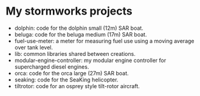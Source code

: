 # My stormworks projects

- dolphin: code for the dolphin small (12m) SAR boat.
- beluga: code for the beluga medium (17m) SAR boat.
- fuel-use-meter: a meter for measuring fuel use using a moving average over tank level.
- lib: common libraries shared between creations.
- modular-engine-controller: my modular engine controller for supercharged diesel engines.
- orca: code for the orca large (27m) SAR boat.
- seaking: code for the SeaKing helicopter.
- tiltrotor: code for an osprey style tilt-rotor aircraft.